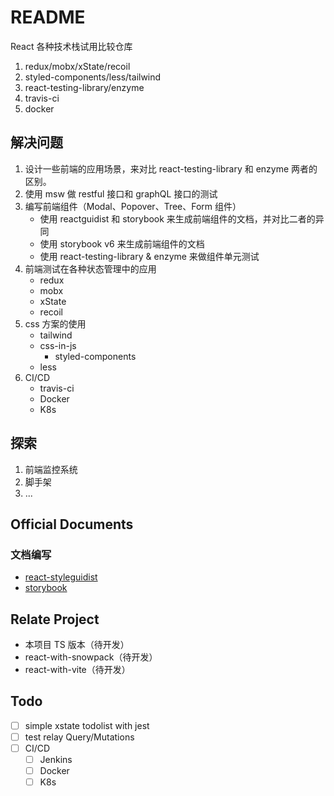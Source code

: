 # README

React 各种技术栈试用比较仓库

1. redux/mobx/xState/recoil
2. styled-components/less/tailwind
3. react-testing-library/enzyme
4. travis-ci
5. docker

## 解决问题

1. 设计一些前端的应用场景，来对比 react-testing-library 和 enzyme 两者的区别。
2. 使用 msw 做 restful 接口和 graphQL 接口的测试
3. 编写前端组件（Modal、Popover、Tree、Form 组件）
   - 使用 reactguidist 和 storybook 来生成前端组件的文档，并对比二者的异同
   - 使用 storybook v6 来生成前端组件的文档
   - 使用 react-testing-library & enzyme 来做组件单元测试
4. 前端测试在各种状态管理中的应用
   - redux
   - mobx
   - xState
   - recoil
5. css 方案的使用
   - tailwind
   - css-in-js
     - styled-components
   - less
6. CI/CD
   - travis-ci
   - Docker
   - K8s

## 探索

1. 前端监控系统
2. 脚手架
3. ...

## Official Documents

### 文档编写

- [react-styleguidist]()
- [storybook](https://storybook.js.org/)

## Relate Project
- 本项目 TS 版本（待开发）
- react-with-snowpack（待开发）
- react-with-vite（待开发）

## Todo

- [ ] simple xstate todolist with jest
- [ ] test relay Query/Mutations
- [ ] CI/CD
    - [ ] Jenkins
    - [ ] Docker
    - [ ] K8s
